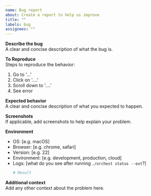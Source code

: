 ```yaml
---
name: Bug report
about: Create a report to help us improve
title: ""
labels: bug
assignees: ""
---
```


**Describe the bug**  
A clear and concise description of what the bug is.

**To Reproduce**  
Steps to reproduce the behavior:

1. Go to '...'
2. Click on '....'
3. Scroll down to '....'
4. See error

**Expected behavior**  
A clear and concise description of what you expected to happen.

**Screenshots**  
If applicable, add screenshots to help explain your problem.

**Environment**

- OS: [e.g. macOS]
- Browser: [e.g. chrome, safari]
- Version: [e.g. 22]
- Environment: [e.g. development, production, cloud]
- Logs: [what do you see after running `./orchest status --ext`?]
  ```sh
  # Result
  ```

**Additional context**  
Add any other context about the problem here.
